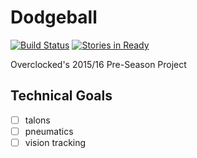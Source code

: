 # Dodgeball
[![Build Status](https://travis-ci.com/246overclocked/dodgeball.svg?token=2FpVbKW7VbxCXxGx8Yi3&branch=master)](https://travis-ci.com/246overclocked/dodgeball)
[![Stories in Ready](https://badge.waffle.io/246overclocked/dodgeball.svg?label=ready&title=Ready)](https://waffle.io/246overclocked/dodgeball)

Overclocked's 2015/16 Pre-Season Project

## Technical Goals
- [ ] talons
- [ ] pneumatics
- [ ] vision tracking
